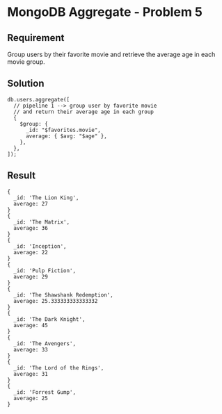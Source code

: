 # MongoDB Aggregate - Problem 5

## Requirement

Group users by their favorite movie and retrieve the average age in each movie group.

## Solution

```agg
db.users.aggregate([
  // pipeline 1 --> group user by favorite movie
  // and return their average age in each group
  {
    $group: {
      _id: "$favorites.movie",
      average: { $avg: "$age" },
    },
  },
]);
```

## Result

```result
{
  _id: 'The Lion King',
  average: 27
}
{
  _id: 'The Matrix',
  average: 36
}
{
  _id: 'Inception',
  average: 22
}
{
  _id: 'Pulp Fiction',
  average: 29
}
{
  _id: 'The Shawshank Redemption',
  average: 25.333333333333332
}
{
  _id: 'The Dark Knight',
  average: 45
}
{
  _id: 'The Avengers',
  average: 33
}
{
  _id: 'The Lord of the Rings',
  average: 31
}
{
  _id: 'Forrest Gump',
  average: 25
}
```
